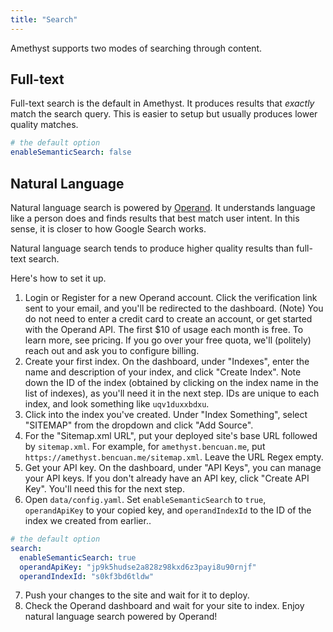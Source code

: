 ```yaml
---
title: "Search"
---
```


Amethyst supports two modes of searching through content.

## Full-text
Full-text search is the default in Amethyst. It produces results that *exactly* match the search query. This is easier to setup but usually produces lower quality matches.

```yaml {title="data/config.yaml"}
# the default option
enableSemanticSearch: false
```

## Natural Language
Natural language search is powered by [Operand](https://beta.operand.ai/). It understands language like a person does and finds results that best match user intent. In this sense, it is closer to how Google Search works.

Natural language search tends to produce higher quality results than full-text search.

Here's how to set it up.

1. Login or Register for a new Operand account. Click the verification link sent to your email, and you'll be redirected to the dashboard. (Note) You do not need to enter a credit card to create an account, or get started with the Operand API. The first $10 of usage each month is free. To learn more, see pricing. If you go over your free quota, we'll (politely) reach out and ask you to configure billing.
2. Create your first index. On the dashboard, under "Indexes", enter the name and description of your index, and click "Create Index". Note down the ID of the index (obtained by clicking on the index name in the list of indexes), as you'll need it in the next step. IDs are unique to each index, and look something like `uqv1duxxbdxu`.
3. Click into the index you've created. Under "Index Something", select "SITEMAP" from the dropdown and click "Add Source".
4. For the "Sitemap.xml URL", put your deployed site's base URL followed by `sitemap.xml`. For example, for `amethyst.bencuan.me`, put `https://amethyst.bencuan.me/sitemap.xml`. Leave the URL Regex empty. 
5. Get your API key. On the dashboard, under "API Keys", you can manage your API keys. If you don't already have an API key, click "Create API Key". You'll need this for the next step.
6. Open `data/config.yaml`. Set `enableSemanticSearch` to `true`, `operandApiKey` to your copied key, and `operandIndexId` to the ID of the index we created from earlier..

```yaml {title="data/config.yaml"}
# the default option
search:
  enableSemanticSearch: true
  operandApiKey: "jp9k5hudse2a828z98kxd6z3payi8u90rnjf"
  operandIndexId: "s0kf3bd6tldw"
```
7. Push your changes to the site and wait for it to deploy.
8. Check the Operand dashboard and wait for your site to index. Enjoy natural language search powered by Operand!
